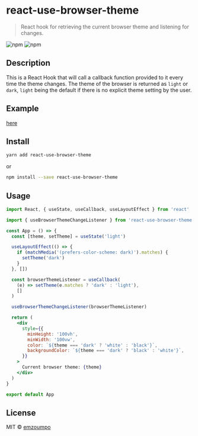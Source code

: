 # react-use-browser-theme

> React hook for retrieving the current browser theme and listening for changes.

![npm](https://img.shields.io/npm/v/react-use-browser-theme?style=flat-square) ![npm](https://img.shields.io/npm/dt/react-use-browser-theme?style=flat-square)

## Description

This is a React Hook that will call a callback function provided to it every time the theme changes.
The theme of the browser is returned as `light` or `dark`, `light` being the default if there is no explicit theme setting by the user.

## Example

[here](https://emzoumpo.github.io/react-use-browser-theme/)

## Install

```bash
yarn add react-use-browser-theme
```

or

```bash
npm install --save react-use-browser-theme
```

## Usage

```jsx
import React, { useState, useCallback, useLayoutEffect } from 'react'

import { useBrowserThemeChangeListener } from 'react-use-browser-theme'

const App = () => {
  const [theme, setTheme] = useState('light')

  useLayoutEffect(() => {
    if (matchMedia('(prefers-color-scheme: dark)').matches) {
      setTheme('dark')
    }
  }, [])

  const browserThemeListener = useCallback(
    (e) => setTheme(e.matches ? 'dark' : 'light'),
    []
  )

  useBrowserThemeChangeListener(browserThemeListener)

  return (
    <div
      style={{
        minHeight: '100vh',
        minWidth: '100vw',
        color: `${theme === 'dark' ? 'white' : 'black'}`,
        backgroundColor: `${theme === 'dark' ? 'black' : 'white'}`,
      }}
    >
      Current browser theme: {theme}
    </div>
  )
}

export default App
```

## License

MIT © [emzoumpo](https://github.com/emzoumpo)
